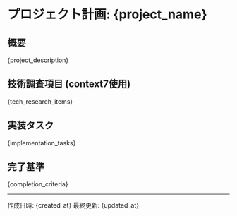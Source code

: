 # プロジェクト計画: {project_name}

## 概要
{project_description}

## 技術調査項目 (context7使用)
{tech_research_items}

## 実装タスク
{implementation_tasks}

## 完了基準
{completion_criteria}

---
作成日時: {created_at}
最終更新: {updated_at}
